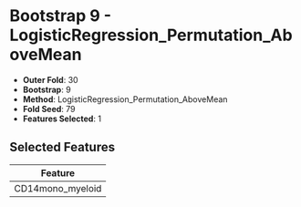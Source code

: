 # Bootstrap 9 - LogisticRegression_Permutation_AboveMean

- **Outer Fold**: 30
- **Bootstrap**: 9
- **Method**: LogisticRegression_Permutation_AboveMean
- **Fold Seed**: 79
- **Features Selected**: 1

## Selected Features

| Feature |
|---------|
| CD14mono_myeloid |
